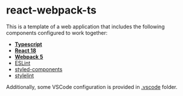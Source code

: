# react-webpack-ts

This is a template of a web application that includes the following components configured to work together:

- **[Typescript](https://www.typescriptlang.org/)**
- **[React 18](https://reactjs.org/)**
- **[Webpack 5](https://webpack.js.org/)**
- [ESLint](https://eslint.org/)
- [styled-components](https://styled-components.com/)
- [stylelint](https://stylelint.io/)

Additionally, some VSCode configuration is provided in [.vscode](./.vscode) folder.
